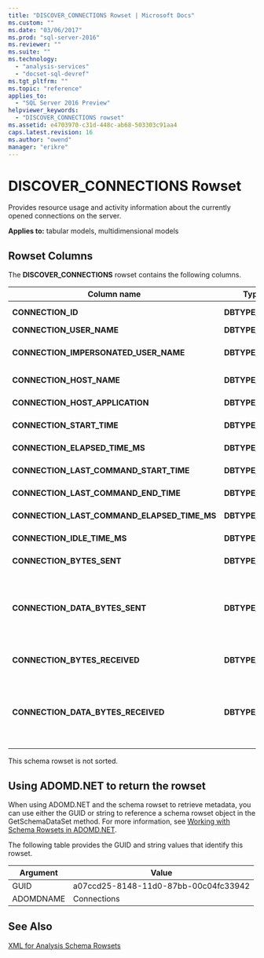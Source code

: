 ```yaml
---
title: "DISCOVER_CONNECTIONS Rowset | Microsoft Docs"
ms.custom: ""
ms.date: "03/06/2017"
ms.prod: "sql-server-2016"
ms.reviewer: ""
ms.suite: ""
ms.technology: 
  - "analysis-services"
  - "docset-sql-devref"
ms.tgt_pltfrm: ""
ms.topic: "reference"
applies_to: 
  - "SQL Server 2016 Preview"
helpviewer_keywords: 
  - "DISCOVER_CONNECTIONS rowset"
ms.assetid: e4703970-c31d-448c-ab68-503303c91aa4
caps.latest.revision: 16
ms.author: "owend"
manager: "erikre"
---
```

# DISCOVER_CONNECTIONS Rowset
  Provides resource usage and activity information about the currently opened connections on the server.  
  
 **Applies to:** tabular models, multidimensional models  
  
## Rowset Columns  
 The **DISCOVER_CONNECTIONS** rowset contains the following columns.  
  
|Column name|Type indicator|Restrictions|Description|  
|-----------------|--------------------|------------------|-----------------|  
|**CONNECTION_ID**|**DBTYPE_I4**|Yes|A unique number that identifies the connection.|  
|**CONNECTION_USER_NAME**|**DBTYPE_WSTR**|Yes|The connection user name.|  
|**CONNECTION_IMPERSONATED_USER_NAME**|**DBTYPE_WSTR**|Yes|Reserved for future use. Analysis Services always returns NULL for the value of CONNECTION_IMPERSONATED_USER_NAME.|  
|**CONNECTION_HOST_NAME**|**DBTYPE_WSTR**|Yes|The name of the machine that initiated the connection.|  
|**CONNECTION_HOST_APPLICATION**|**DBTYPE_WSTR**||The name of the application that initiated the connection.|  
|**CONNECTION_START_TIME**|**DBTYPE_DBTIMESTAMP**||The server UTC date and time when the connection was initiated.|  
|**CONNECTION_ELAPSED_TIME_MS**|**DBTYPE_I8**|Yes|Elapsed time, in milliseconds, since the start of the connection.|  
|**CONNECTION_LAST_COMMAND_START_TIME**|**DBTYPE_DBTIMESTAMP**||The server UTC date and time when the last command initiated its execution.|  
|**CONNECTION_LAST_COMMAND_END_TIME**|**DBTYPE_DBTIMESTAMP**||The server UTC date and time when the last command finished its execution.|  
|**CONNECTION_LAST_COMMAND_ELAPSED_TIME_MS**|**DBTYPE_I8**|Yes|The elapsed time, in milliseconds, since the end of the last command executed.|  
|**CONNECTION_IDLE_TIME_MS**|**DBTYPE_I8**|Yes|The idle time, in milliseconds, since the start of the connection.|  
|**CONNECTION_BYTES_SENT**|**DBTYPE_I8**||The accumulated number of bytes sent by the connection since the start of the connection.|  
|**CONNECTION_DATA_BYTES_SENT**|**DBTYPE_I8**||The accumulated number of data bytes sent by the connection since the start of the connection.<br /><br /> Data travels compressed within the connection; this value represents the expanded data sent.|  
|**CONNECTION_BYTES_RECEIVED**|**DBTYPE_I8**||The accumulated number of bytes received by the connection since the start of the connection.|  
|**CONNECTION_DATA_BYTES_RECEIVED**|**DBTYPE_I8**||The accumulated number of data bytes received by the connection since the start of the connection.<br /><br /> Data travels compressed within the connection; this value represents the expanded data received.|  
  
 This schema rowset is not sorted.  
  
## Using ADOMD.NET to return the rowset  
 When using ADOMD.NET and the schema rowset to retrieve metadata, you can use either the GUID or string to reference a schema rowset object in the GetSchemaDataSet method. For more information, see [Working with Schema Rowsets in ADOMD.NET](../../../analysis-services/multidimensional-models-adomd-net-client/retrieving-metadata-working-with-schema-rowsets.md).  
  
 The following table provides the GUID and string values that identify this rowset.  
  
|Argument|Value|  
|--------------|-----------|  
|GUID|a07ccd25-8148-11d0-87bb-00c04fc33942|  
|ADOMDNAME|Connections|  
  
## See Also  
 [XML for Analysis Schema Rowsets](../../../analysis-services/schema-rowsets/xml/xml-for-analysis-schema-rowsets.md)  
  
  